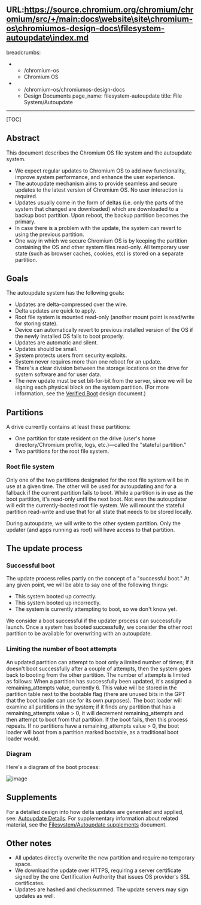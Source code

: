 URL:https://source.chromium.org/chromium/chromium/src/+/main:docs\website\site\chromium-os\chromiumos-design-docs\filesystem-autoupdate\index.md
---
breadcrumbs:
- - /chromium-os
  - Chromium OS
- - /chromium-os/chromiumos-design-docs
  - Design Documents
page_name: filesystem-autoupdate
title: File System/Autoupdate
---

[TOC]

## Abstract

This document describes the Chromium OS file system and the autoupdate system.

*   We expect regular updates to Chromium OS to add new functionality,
            improve system performance, and enhance the user experience.
*   The autoupdate mechanism aims to provide seamless and secure updates
            to the latest version of Chromium OS. No user interaction is
            required.
*   Updates usually come in the form of deltas (i.e. only the parts of
            the system that changed are downloaded) which are downloaded to a
            backup boot partition. Upon reboot, the backup partition becomes the
            primary.
*   In case there is a problem with the update, the system can revert to
            using the previous partition.
*   One way in which we secure Chromium OS is by keeping the partition
            containing the OS and other system files read-only. All temporary
            user state (such as browser caches, cookies, etc) is stored on a
            separate partition.

## Goals

The autoupdate system has the following goals:

*   Updates are delta-compressed over the wire.
*   Delta updates are quick to apply.
*   Root file system is mounted read-only (another mount point is
            read/write for storing state).
*   Device can automatically revert to previous installed version of the
            OS if the newly installed OS fails to boot properly.
*   Updates are automatic and silent.
*   Updates should be small.
*   System protects users from security exploits.
*   System never requires more than one reboot for an update.
*   There's a clear division between the storage locations on the drive
            for system software and for user data.
*   The new update must be set bit-for-bit from the server, since we
            will be signing each physical block on the system partition. (For
            more information, see the [Verified
            Boot](/chromium-os/chromiumos-design-docs/verified-boot) design
            document.)

## Partitions

A drive currently contains at least these partitions:

*   One partition for state resident on the drive (user's home
            directory/Chromium profile, logs, etc.)—called the "stateful
            partition."
*   Two partitions for the root file system.

### Root file system

Only one of the two partitions designated for the root file system will be in
use at a given time. The other will be used for autoupdating and for a fallback
if the current partition fails to boot.
While a partition is in use as the boot partition, it's read-only until the next
boot. Not even the autoupdater will edit the currently-booted root file system.
We will mount the stateful partition read-write and use that for all state that
needs to be stored locally.

During autoupdate, we will write to the other system partition. Only the updater
(and apps running as root) will have access to that partition.

## **The update process**

### Successful boot

The update process relies partly on the concept of a "successful boot." At any
given point, we will be able to say one of the following things:

*   This system booted up correctly.
*   This system booted up incorrectly.
*   The system is currently attempting to boot, so we don't know yet.

We consider a boot successful if the updater process can successfully launch.
Once a system has booted successfully, we consider the other root partition to
be available for overwriting with an autoupdate.

### Limiting the number of boot attempts

An updated partition can attempt to boot only a limited number of times; if it
doesn't boot successfully after a couple of attempts, then the system goes back
to booting from the other partition. The number of attempts is limited as
follows:
When a partition has successfully been updated, it's assigned a
remaining_attempts value, currently 6. This value will be stored in the
partition table next to the bootable flag (there are unused bits in the GPT that
the boot loader can use for its own purposes). The boot loader will examine all
partitions in the system; if it finds any partition that has a
remaining_attempts value &gt; 0, it will decrement remaining_attempts and then
attempt to boot from that partition. If the boot fails, then this process
repeats.
If no partitions have a remaining_attempts value &gt; 0, the boot loader will
boot from a partition marked bootable, as a traditional boot loader would.

### Diagram

Here's a diagram of the boot process:

<img alt="image"
src="/chromium-os/chromiumos-design-docs/filesystem-autoupdate/ChromeOSFilesystemAutoupdate.png">

## Supplements

For a detailed design into how delta updates are generated and applied, see:
[Autoupdate Details](/chromium-os/chromiumos-design-docs/autoupdate-details).
For supplementary information about related material, see the
[Filesystem/Autoupdate
supplements](/chromium-os/chromiumos-design-docs/filesystem-autoupdate-supplements)
document.

## **Other notes**

*   All updates directly overwrite the new partition and require no
            temporary space.
*   We download the update over HTTPS, requiring a server certificate
            signed by the one Certification Authority that issues OS provider's
            SSL certificates.
*   Updates are hashed and checksummed. The update servers may sign
            updates as well.
